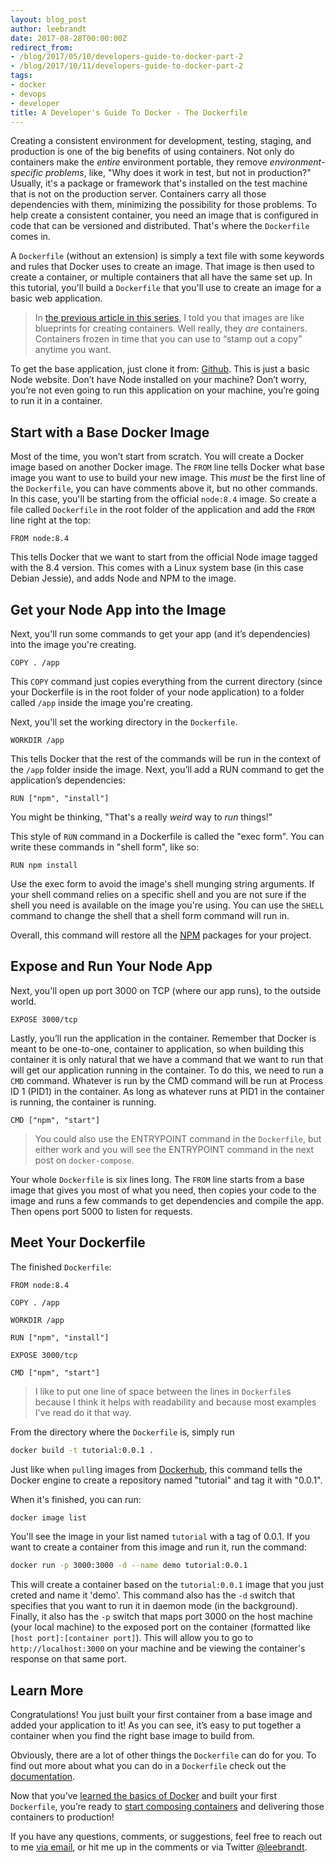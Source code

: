 ```yaml
---
layout: blog_post
author: leebrandt
date: 2017-08-28T00:00:00Z
redirect_from:
- /blog/2017/05/10/developers-guide-to-docker-part-2
- /blog/2017/10/11/developers-guide-to-docker-part-2
tags:
- docker
- devops
- developer
title: A Developer's Guide To Docker - The Dockerfile
---
```


Creating a consistent environment for development, testing, staging, and production is one of the big benefits of using containers. Not only do containers make the *entire* environment portable, they remove *environment-specific problems*, like, "Why does it work in test, but not in production?" Usually, it's a package or framework that's installed on the test machine that is not on the production server. Containers carry all those dependencies with them, minimizing the possibility for those problems. To help create a consistent container, you need an image that is configured in code that can be versioned and distributed. That's where the `Dockerfile` comes in.

A `Dockerfile` (without an extension) is simply a text file with some keywords and rules that Docker uses to create an image. That image is then used to create a container, or multiple containers that all have the same set up. In this tutorial, you'll build a `Dockerfile` that you'll use to create an image for a basic web application.

>In [the previous article in this series](/blog/2017/05/10/developers-guide-to-docker-part-1), I told you that images are like blueprints for creating containers. Well really, they *are* containers. Containers frozen in time that you can use to “stamp out a copy” anytime you want.

To get the base application, just clone it from: [Github](https://github.com/leebrandt/docker-node-sample). This is just a basic Node website. Don’t have Node installed on your machine? Don’t worry, you’re not even going to run this application on your machine, you’re going to run it in a container.

## Start with a Base Docker Image
Most of the time, you won’t start from scratch. You will create a Docker image based on another Docker image. The `FROM` line tells Docker what base image you want to use to build your new image. This *must* be the first line of the `Dockerfile`, you can have comments above it, but no other commands. In this case, you'll be starting from the official `node:8.4` image. So create a file called `Dockerfile` in the root folder of the application and add the `FROM` line right at the top:

```
FROM node:8.4
```

This tells Docker that we want to start from the official Node image tagged with the 8.4 version. This comes with a Linux system base (in this case Debian Jessie), and adds Node and NPM to the image.

## Get your Node App into the Image

Next, you'll run some commands to get your app (and it’s dependencies) into the image you're creating.

```
COPY . /app
```

This `COPY` command just copies everything from the current directory (since your Dockerfile is in the root folder of your node application) to a folder called `/app` inside the image you're creating.

Next, you'll set the working directory in the `Dockerfile`.

```
WORKDIR /app
```

This tells Docker that the rest of the commands will be run in the context of the `/app` folder inside the image. Next, you’ll add a RUN command to get the application’s dependencies:

```
RUN ["npm", "install"]
```

You might be thinking, "That's a really *weird* way to *run* things!"

This style of `RUN` command in a Dockerfile is called the "exec form". You can write these commands in "shell form", like so:

```
RUN npm install
```

Use the exec form to avoid the image's shell munging string arguments. If your shell command relies on a specific shell and you are not sure if the shell you need is available on the image you're using. You can use the `SHELL` command to change the shell that a shell form command will run in.

Overall, this command will restore all the [NPM](https://www.npmjs.org/) packages for your project.

## Expose and Run Your Node App

Next, you'll open up port 3000 on TCP (where our app runs), to the outside world.

```
EXPOSE 3000/tcp
```

Lastly, you’ll run the application in the container. Remember that Docker is meant to be one-to-one, container to application, so when building this container it is only natural that we have a command that we want to run that will get our application running in the container. To do this, we need to run a `CMD` command. Whatever is run by the CMD command will be run at Process ID 1 (PID1) in the container. As long as whatever runs at PID1 in the container is running, the container is running.

```
CMD ["npm", "start"]
```

>You could also use the ENTRYPOINT command in the `Dockerfile`, but either work and you will see the ENTRYPOINT command in the next post on `docker-compose`.


Your whole `Dockerfile` is six lines long. The `FROM` line starts from a base image that gives you most of what you need, then copies your code to the image and runs a few commands to get dependencies and compile the app. Then opens port 5000 to listen for requests.

## Meet Your Dockerfile

The finished `Dockerfile`:

```
FROM node:8.4

COPY . /app

WORKDIR /app

RUN ["npm", "install"]

EXPOSE 3000/tcp

CMD ["npm", "start"]
```

> I like to put one line of space between the lines in `Dockerfile`s because I think it helps with readability and because most examples I've read do it that way.

From the directory where the `Dockerfile` is, simply run 

```bash
docker build -t tutorial:0.0.1 .
```

Just like when `pull`ing images from [Dockerhub](https://hub.docker.com), this command tells the Docker engine to create a repository named "tutorial" and tag it with "0.0.1".

When it's finished, you can run:

```bash
docker image list
```

You'll see the image in your list named `tutorial` with a tag of 0.0.1. If you want to create a container from this image and run it, run the command:

```bash
docker run -p 3000:3000 -d --name demo tutorial:0.0.1  
```
This will create a container based on the `tutorial:0.0.1` image that you just creted and name it 'demo'. This command also has the `-d` switch that specifies that you want to run it in daemon mode (in the background). Finally, it also has the `-p` switch that maps port 3000 on the host machine (your local machine) to the exposed port on the container (formatted like `[host port]:[container port]`). This will allow you to go to `http://localhost:3000` on your machine and be viewing the container's response on that same port.

## Learn More

Congratulations! You just built your first container from a base image and added your application to it! As you can see, it’s easy to put together a container when you find the right base image to build from. 

Obviously, there are a lot of other things the `Dockerfile` can do for you. To find out more about what you can do in a `Dockerfile` check out the [documentation](https://docs.docker.com/engine/reference/builder/). 

Now that you’ve [learned the basics of Docker](https://developer.okta.com/blog/2017/05/10/developers-guide-to-docker-part-1) and built your first `Dockerfile`, you’re ready to [start composing containers](https://docs.docker.com/compose/) and delivering those containers to production!

If you have any questions, comments, or suggestions, feel free to reach out to me [via email](mailto:lee.brandt@okta.com), or hit me up in the comments or via Twitter [@leebrandt](https://twitter.com/leebrandt).